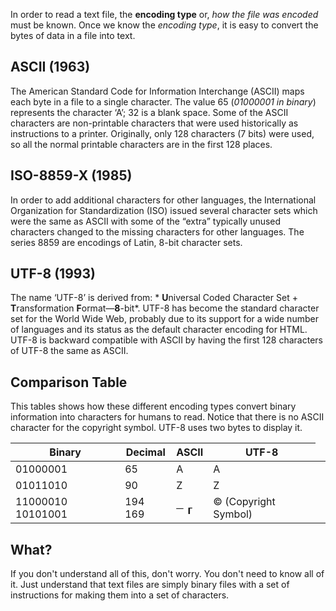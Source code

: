 In order to read a text file, the **encoding type** or, *how the file was encoded* must be known. Once we know the *encoding type*, it is easy to convert the bytes of data in a file into text.

ASCII (1963)
----
The American Standard Code for Information Interchange (ASCII) maps each byte in a file to a single character. The value 65 (*01000001 in binary*) represents the character ‘A’; 32 is a blank space. Some of the ASCII characters are non-printable characters that were used historically as instructions to a printer. Originally, only 128 characters (7 bits) were used, so all the normal printable characters are in the first 128 places.

ISO-8859-X (1985)
----
In order to add additional characters for other languages, the International Organization for Standardization (ISO) issued several character sets which were the same as ASCII with some of the “extra” typically unused characters changed to the missing characters for other languages. The series 8859 are encodings of Latin, 8-bit character sets. 

UTF-8 (1993)
----
The name ‘UTF-8’ is derived from: * **U**niversal Coded Character Set + **T**ransformation **F**ormat—**8**-bit*. UTF-8 has become the standard character set for the World Wide Web, probably due to its support for a wide number of languages and its status as the default character encoding for HTML. UTF-8 is backward compatible with ASCII by having the first 128 characters of UTF-8 the same as ASCII. 

Comparison Table
----
This tables shows how these different encoding types convert binary information into characters for humans to read. Notice that there is no ASCII character for the copyright symbol. UTF-8 uses two bytes to display it.

<table>
<thead><th>Binary</th><th>Decimal</th><th>ASCII</th><th>UTF-8</th></thead>
<tbody>
  <tr>
    <td>01000001</td>
    <td>65</td>
    <td>A</td>
    <td>A</td>
    <td></td>
  </tr>
  <tr>
    <td>01011010</td>
    <td>90</td>
    <td>Z</td>
    <td>Z</td>
  </tr>
  <tr>
    <td>11000010 10101001</td>
    <td>194 169</td>
    <td>─ ┎</td>
    <td>© (Copyright Symbol)</td>
  </tr>
</tbody>
</table>

What?
----
If you don't understand all of this, don't worry. You don't need to know all of it. Just understand that text files are simply binary files with a set of instructions for making them into a set of characters.

